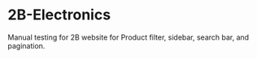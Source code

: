 # 2B-Electronics
Manual testing for 2B website for Product filter, sidebar, search bar, and pagination.
